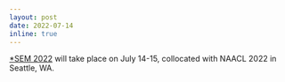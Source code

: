```yaml
---
layout: post
date: 2022-07-14
inline: true
---
```


<a href="https://sites.google.com/view/starsem2022/">*SEM 2022</a> will take place on July 14-15, collocated with NAACL 2022 in Seattle, WA.
